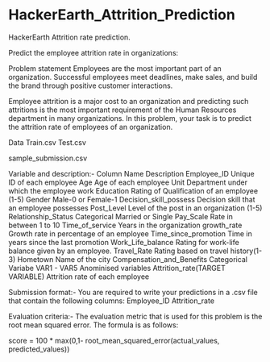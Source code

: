 # HackerEarth_Attrition_Prediction
HackerEarth Attrition rate prediction.

Predict the employee attrition rate in organizations:

Problem statement
Employees are the most important part of an organization. Successful employees meet deadlines, make sales, and build the brand through positive customer interactions.

Employee attrition is a major cost to an organization and predicting such attritions is the most important requirement of the Human Resources department in many organizations. In this problem, your task is to predict the attrition rate of employees of an organization. 

Data
Train.csv
Test.csv

sample_submission.csv

Variable and description:-
Column Name	                  Description
Employee_ID	                  Unique ID of each employee
Age	                          Age of each employee
Unit	                        Department under which the employee work
Education	                    Rating of Qualification of an employee (1-5)
Gender	                      Male-0 or Female-1
Decision_skill_possess	      Decision skill that an employee possesses
Post_Level	                  Level of the post in an organization (1-5)
Relationship_Status	          Categorical Married or Single 
Pay_Scale	                    Rate in between 1 to 10
Time_of_service	              Years in the organization
growth_rate	                  Growth rate in percentage of an employee
Time_since_promotion	        Time in years since the last promotion
Work_Life_balance	            Rating for work-life balance given by an employee.
Travel_Rate	                  Rating based on travel history(1-3)
Hometown	                    Name of the city
Compensation_and_Benefits	    Categorical Variabe
VAR1 - VAR5	Anominised variables
Attrition_rate(TARGET VARIABLE)	Attrition rate of each employee


Submission format:-
You are required to write your predictions in a .csv file that contain the following columns:
Employee_ID
Attrition_rate

Evaluation criteria:-
The evaluation metric that is used for this problem is the root mean squared error. The formula is as follows:

score = 100 * max(0,1- root_mean_squared_error(actual_values, predicted_values))

